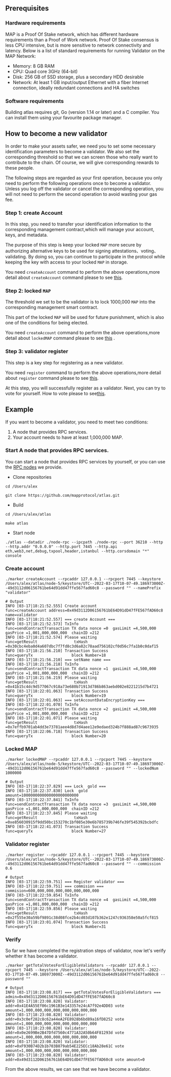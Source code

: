 ## Prerequisites

### Hardware requirements

MAP is a Proof Of Stake network, which has different hardware requirements than a Proof of Work network.
Proof Of Stake consensus is less CPU intensive, but is more sensitive to network connectivity and latency.
Below is a list of standard requirements for running Validator on the MAP Network:

- Memory: 8 GB RAM
- CPU: Quad core 3GHz (64-bit)
- Disk: 256 GB of SSD storage, plus a secondary HDD desirable
- Network: At least 1 GB input/output Ethernet with a fiber Internet connection, ideally redundant connections and HA switches

### Software requirements

Building atlas requires git, Go (version 1.14 or later) and a C compiler. You can install them using your favourite package manager.

## How to become a new validator

In order to make your assets safer, we need you to set some necessary identification parameters to become a validator. We also set the corresponding threshold so that we can screen those who really want to contribute to the chain. Of course, we will give corresponding rewards to these people.

The following steps are regarded as your first operation, because you only need to perform the following operations once to become a validator. Unless you log off the validator or cancel the corresponding operation, you will not need to perform the second operation to avoid wasting your gas fee.

### Step 1: create Account

In this step, you need to transfer your identification information to the corresponding management contract,which will manage your account, keys, and metadata.

The purpose of this step is keep your locked `MAP` more secure by authorizing alternative keys to be used for signing attestations、voting、validating. By doing so, you can continue to participate in the protocol while keeping the key with access to your locked `MAP` in storage.

You need `createAccount` command to perform the above operations,more detail about `createAccount` command please to see [this](../../marker/AboutCommon.md#CreateAccount).

### Step 2: locked `MAP`

The threshold we set to be the validator is to lock 1000,000 `MAP` into the corresponding management smart contract.

This part of the locked `MAP` will be used for future punishment, which is also one of the conditions for being elected.

You need `createAccount`  command to perform the above operations,more detail about `lockedMAP` command please to see [this](../../marker/AboutCommon.md#LockedMAP) .

### Step 3: validator register

This step is a key step for registering as a new validator.

You need `register`  command to perform the above operations,more detail about `register` command please to see [this](../../marker/AboutValidator.md#Register).

At this step, you will successfully register as a validator. Next, you can try to vote for yourself. How to vote please to see[this](../../marker/AboutVote.md#Vote).



## Example
If you want to become a validator, you need to meet two conditions:

1. A node that provides RPC services.
2. Your account needs to have at least 1,000,000 MAP.

### Start A node that provides RPC services.

You can start a node that provides RPC services by yourself, or you can use the [RPC nodes](../../../Makalu-PoC/PoC-2.md#atlas-address) we provide.

- Clone repositories
```shell
cd /Users/alex

git clone https://github.com/mapprotocol/atlas.git
```

- Build
```shell
cd /Users/alex/atlas

make atlas
```

- Start node
```shell
./atlas --datadir ./node-rpc --ipcpath ./node-rpc --port 36210 --http --http.addr "0.0.0.0" --http.port 7445 --http.api eth,web3,net,debug,txpool,header,istanbul --http.corsdomain "*" console
```


### Create account
```shell
./marker createAccount --rpcaddr 127.0.0.1 --rpcport 7445 --keystore /Users/alex/atlas/node-5/keystore/UTC--2022-03-17T10-07-49.186973000Z--49d3112d06156761be64d91dd47ffe567fad60c8 --password "" --namePrefix "validator"

# Output
INFO [03-17|18:21:52.555] Create account                           func=createAccount address=0x49d3112D06156761bE64D91dD47fFE567fAD60c8 name=validator
INFO [03-17|18:21:52.557] === create Account === 
INFO [03-17|18:21:52.573] TxInfo                                   func=sendContractTransaction TX data nonce =0  gasLimit =4,500,000  gasPrice =1,001,000,000,000  chainID =212
INFO [03-17|18:21:52.574] Please waiting                           func=getResult                txHash =0x30cbc4eba0d4a607dbc7f7fd8c3d6a82c78aad756102cf0d56c7fa1b0c0daf15
INFO [03-17|18:21:56.210] Transaction Success                      func=queryTx                 block Number=18
INFO [03-17|18:21:56.210] === setName name === 
INFO [03-17|18:21:56.218] TxInfo                                   func=sendContractTransaction TX data nonce =1  gasLimit =4,500,000  gasPrice =1,001,000,000,000  chainID =212
INFO [03-17|18:21:56.219] Please waiting                           func=getResult                txHash =0x41b15c4dc9d577067c918a73e680b71913d786b863aebd002e8221215d7b4721
INFO [03-17|18:22:01.063] Transaction Success                      func=queryTx                 block Number=19
INFO [03-17|18:22:01.063] === setAccountDataEncryptionKey === 
INFO [03-17|18:22:01.070] TxInfo                                   func=sendContractTransaction TX data nonce =2  gasLimit =4,500,000  gasPrice =1,001,000,000,000  chainID =212
INFO [03-17|18:22:01.071] Please waiting                           func=getResult                txHash =0x7effb9701ab4dd3e73781aee4d8d7d4aee12e9edaed324b7f888ad87c9673935
INFO [03-17|18:22:06.718] Transaction Success                      func=queryTx                 block Number=20
```

### Locked MAP
```shell
./marker lockedMAP --rpcaddr 127.0.0.1 --rpcport 7445 --keystore /Users/alex/atlas/node-5/keystore/UTC--2022-03-17T10-07-49.186973000Z--49d3112d06156761be64d91dd47ffe567fad60c8 --password "" --lockedNum 1000000

# Output
INFO [03-17|18:22:37.829] === Lock  gold === 
INFO [03-17|18:22:37.830] Lock  gold                               amount=1000000000000000000000000
INFO [03-17|18:22:37.841] TxInfo                                   func=sendContractTransaction TX data nonce =3  gasLimit =4,500,000  gasPrice =1,001,000,000,000  chainID =212
INFO [03-17|18:22:37.845] Please waiting                           func=getResult                txHash =0xe856030915f9dd50bc153270c1bf085e30e6b785739b746fe39f545392bcbdfc
INFO [03-17|18:22:41.073] Transaction Success                      func=queryTx                 block Number=27
```

### Validator register
```shell
./marker register --rpcaddr 127.0.0.1 --rpcport 7445 --keystore /Users/alex/atlas/node-5/keystore/UTC--2022-03-17T10-07-49.186973000Z--49d3112d06156761be64d91dd47ffe567fad60c8 --password "" --commission 0.6

# Output
INFO [03-17|18:22:59.751] === Register validator === 
INFO [03-17|18:22:59.751] === commision ===                        commision=600,000,000,000,000,000,000,000
INFO [03-17|18:22:59.854] TxInfo                                   func=sendContractTransaction TX data nonce =4  gasLimit =4,500,000  gasPrice =1,001,000,000,000  chainID =212
INFO [03-17|18:22:59.856] Please waiting                           func=getResult                txHash =0x2f555e30a59bf9891c38d08fce2b4cd03d107b362e1247c936358e50a5fcf815
INFO [03-17|18:23:01.074] Transaction Success                      func=queryTx                 block Number=31
```

### Verify
So far we have completed the registration steps of validator, now let's verify whether it has become a validator.

```shell
./marker getTotalVotesForEligibleValidators --rpcaddr 127.0.0.1 --rpcport 7445 --keystore /Users/alex/atlas/node-5/keystore/UTC--2022-03-17T10-07-49.186973000Z--49d3112d06156761be64d91dd47ffe567fad60c8 --password ""

# Output
INFO [03-17|18:23:08.817] === getTotalVotesForEligibleValidators === admin=0x49d3112D06156761bE64D91dD47fFE567fAD60c8
INFO [03-17|18:23:08.820] Validator:                               addr=0x41E4A55Ef06c1961B3e143357e24cA7f92e4DD03 vote amount=1,000,000,000,000,000,000,000,000
INFO [03-17|18:23:08.820] Validator:                               addr=0x3c0ef282c8c62a44eA2FE8928b6bd89a16fD8252 vote amount=1,000,000,000,000,000,000,000,000
INFO [03-17|18:23:08.820] Validator:                               addr=0x0e2699Be2B47Dfd7560c4771A32A50b64F81293d vote amount=1,000,000,000,000,000,000,000,000
INFO [03-17|18:23:08.820] Validator:                               addr=0xF930B74D2b1b703B879ab54E225ECc18Ab28e61C vote amount=1,000,000,000,000,000,000,000,000
INFO [03-17|18:23:08.820] Validator:                               addr=0x49d3112D06156761bE64D91dD47fFE567fAD60c8 vote amount=0
```
From the above results, we can see that we have become a validator.
